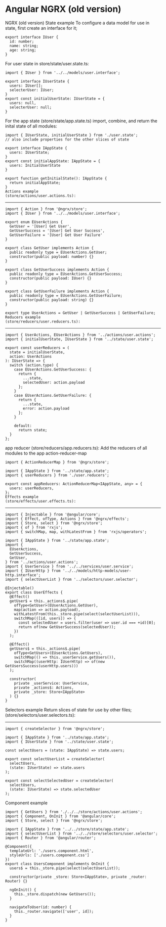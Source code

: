 # Angular NGRX (old version)

NGRX (old version)
State example
To configure a data model for use in state, first create an interface for it;

    export interface IUser {
      id: number;
      name: string;
      age: string;
    }

For user state in store/state/user.state.ts:

    import { IUser } from '../../models/user.interface';

    export interface IUserState {
      users: IUser[];
      selecterUser: IUser;
    }
    export const initialUserState: IUserState = {
      users: null,
      selecterUser: null;
    }

For the app state (store/state/app.state.ts) import, combine, and return the inital state of all modules:

    import { IUserState, initialUserState } from './user.state';
    // also include properties for the other slices of state

    export interface IAppState {
      users: IUserState;
    }
    export const initialAppState: IAppState = {
      users: InitialUserState
    }

    export function getInitialState(): IAppState {
      return initialAppState;
    }
    Actions example
    (store/actions/user.actions.ts):

---

    import { Action } from '@ngrx/store';
    import { IUser } from '../../models/user.interface';

    export enum EUserActions {
      GetUser = '[User] Get User',
      GetUserSuccess = '[User] Get User Success',
      GetUserFailure = '[User] Get User Failure'
    }

    export class GetUser implements Action {
      public readonly type = EUserActions.GetUser;
      constructor(public payload: number) {}
    }

    export class GetUserSuccess implements Action {
      public readonly type = EUserActions.GetUserSuccess;
      constructor(public payload: IUser) {}
    }

    export class GetUserFailure implements Action {
      public readonly type = EUserActions.GetUserFailure;
      constructor(public payload: string) {}
    }

    export type UserActions = GetUser | GetUserSuccess | GetUserFailure;
    Reducers example
    (store/reducers/user.reducers.ts):

---

    import { UserActions, EUserActions } from '../actions/user.actions';
    import { initialUserState, IUserState } from '../state/user.state';

    export const userReducers = (
      state = initialUserState,
      action: UserActions
    ): IUserState => {
      switch (action.type) {
        case EUserActions.GetUserSuccess: {
          return {
            ...state,
            selectedUser: action.payload
          };
        }
        case EUserActions.GetUserFailure: {
          return {
            ...state,
            error: action.payload
          };
        }

        default:
          return state;
      }
    };

app reducer
(store/reducers/app.reducers.ts):
Add the reducers of all modules to the app action-reducer-map

    import { ActionReducerMap } from '@ngrx/store';

    import { IAppState } from '../state/app.state';
    import { userReducers } from './user.reducers';

    export const appReducers: ActionReducerMap<IAppState, any> = {
      users: userReducers,
    };
    Effects example
    (store/effects/user.effects.ts):

---

    import { Injectable } from '@angular/core';
    import { Effect, ofType, Actions } from '@ngrx/effects';
    import { Store, select } from '@ngrx/store';
    import { of } from 'rxjs';
    import { switchMap, map, withLatestFrom } from 'rxjs/operators';

    import { IAppState } from '../state/app.state';
    import {
      EUserActions,
      GetUserSuccess,
      GetUser,
    } from '../actions/user.actions';
    import { UserService } from '../../services/user.service';
    import { IUserHttp } from '../../models/http-models/user-http.interface';
    import { selectUserList } from '../selectors/user.selector';

    @Injectable()
    export class UserEffects {
      @Effect()
      getUser$ = this._actions$.pipe(
        ofType<GetUser>(EUserActions.GetUser),
        map(action => action.payload),
        withLatestFrom(this._store.pipe(select(selectUserList))),
        switchMap(([id, users]) => {
          const selectedUser = users.filter(user => user.id === +id)[0];
          return of(new GetUserSuccess(selectedUser));
        })
      );

      @Effect()
      getUsers$ = this._actions$.pipe(
        ofType<GetUsers>(EUserActions.GetUsers),
        switchMap(() => this._userService.getUsers()),
        switchMap((userHttp: IUserHttp) => of(new GetUsersSuccess(userHttp.users)))
      );

      constructor(
        private _userService: UserService,
        private _actions$: Actions,
        private _store: Store<IAppState>
      ) {}
    }

Selectors example
Return slices of state for use by other files;
(store/selectors/user.selectors.ts):

---

    import { createSelector } from '@ngrx/store';

    import { IAppState } from '../state/app.state';
    import { IUserState } from '../state/user.state';

    const selectUsers = (state: IAppState) => state.users;

    export const selectUserList = createSelector(
      selectUsers,
      (state: IUserState) => state.users
    );

    export const selectSelectedUser = createSelector(
      selectUsers,
      (state: IUserState) => state.selectedUser
    );

Component example

    import { GetUsers } from './../../store/actions/user.actions';
    import { Component, OnInit } from '@angular/core';
    import { Store, select } from '@ngrx/store';

    import { IAppState } from '../../store/state/app.state';
    import { selectUserList } from '../../store/selectors/user.selector';
    import { Router } from '@angular/router';

    @Component({
      templateUrl: './users.component.html',
      styleUrls: ['./users.component.css']
    })
    export class UsersComponent implements OnInit {
      users$ = this._store.pipe(select(selectUserList));

      constructor(private _store: Store<IAppState>, private _router: Router) {}

      ngOnInit() {
        this._store.dispatch(new GetUsers());
      }

      navigateToUser(id: number) {
        this._router.navigate(['user', id]);
      }
    }

